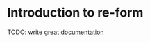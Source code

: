 # Introduction to re-form

TODO: write [great documentation](http://jacobian.org/writing/great-documentation/what-to-write/)
